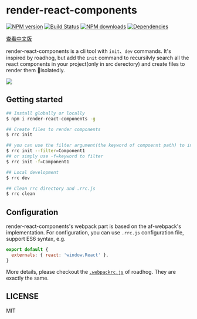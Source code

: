 # render-react-components

[![NPM version](https://img.shields.io/npm/v/render-react-components.svg?style=flat)](https://npmjs.org/package/render-react-components)
[![Build Status](https://img.shields.io/travis/lewis617/render-react-components.svg?style=flat)](https://travis-ci.org/lewis617/render-react-components)
[![NPM downloads](http://img.shields.io/npm/dm/render-react-components.svg?style=flat)](https://npmjs.org/package/render-react-components)
[![Dependencies](https://david-dm.org/lewis617/render-react-components/status.svg)](https://david-dm.org/lewis617/render-react-components)

[查看中文版](https://github.com/lewis617/render-react-components/blob/master/README_zh-cn.md)

render-react-components is a cli tool with `init`、`dev` commands. It's inspired by roadhog, but add the `init` command to recursilvly search all the react components in your project(only in src derectory) and create files to render them isolatedly.

![](https://img.alicdn.com/tfs/TB1VPzQnHGYBuNjy0FoXXciBFXa-894-444.gif)

## Getting started
```bash
## Install globally or locally
$ npm i render-react-components -g

## Create files to render components
$ rrc init

## you can use the filter argument(the keyword of compoennt path) to init for part of components
$ rrc init --filter=Component1
## or simply use -f=keyword to filter
$ rrc init -f=Component1

## Local development
$ rrc dev

## Clean rrc directory and .rrc.js
$ rrc clean

```

## Configuration

render-react-components's webpack part is based on the af-webpack's implementation. For configuration, you can use `.rrc.js` configuration file, support ES6 syntax, e.g.

```js
export default {
  externals: { react: 'window.React' },
}
```

More details, please checkout the [`.webpackrc.js`](https://github.com/sorrycc/roadhog/blob/master/README.md#configuration) of roadhog. They are exactly the same.

## LICENSE

MIT
